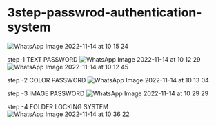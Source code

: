 # 3step-passwrod-authentication-system

![WhatsApp Image 2022-11-14 at 10 15 24](https://user-images.githubusercontent.com/83318169/201582912-4e2665c3-a330-4657-a4dd-79793b25bb9b.jpg)

step-1 TEXT PASSWORD
![WhatsApp Image 2022-11-14 at 10 12 29](https://user-images.githubusercontent.com/83318169/201582735-eaf83cdd-361f-4016-b278-39a5293258d4.jpg)
![WhatsApp Image 2022-11-14 at 10 12 45](https://user-images.githubusercontent.com/83318169/201582798-26cdc96c-4325-4c87-a784-475c34677d54.jpg)

step -2 COLOR PASSWORD
![WhatsApp Image 2022-11-14 at 10 13 04](https://user-images.githubusercontent.com/83318169/201582774-a527aa4c-5355-4a98-973b-e6126096934e.jpg)

step -3 IMAGE PASSWORD 
![WhatsApp Image 2022-11-14 at 10 29 29](https://user-images.githubusercontent.com/83318169/201582844-b5d4cf60-e3cf-4c57-a13a-ff2d9f4785af.jpg)

step -4 FOLDER LOCKING SYSTEM 
![WhatsApp Image 2022-11-14 at 10 36 22](https://user-images.githubusercontent.com/83318169/201582887-b69d4468-77cd-4a2e-9fa6-5cf51bc0f527.jpg)

